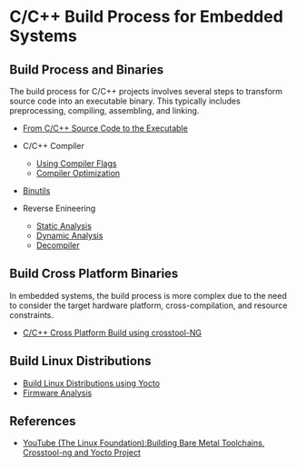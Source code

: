 # C/C++ Build Process for Embedded Systems

## Build Process and Binaries

The build process for C/C++ projects involves several steps to transform 
source code into an executable binary. This typically includes preprocessing, 
compiling, assembling, and linking.

* [From C/C++ Source Code to the Executable](build-steps/README.md)
* C/C++ Compiler
    * [Using Compiler Flags](compiler/compiler-flags/README.md)
    * [Compiler Optimization](compiler/compiler-optimization/README.md)
* [Binutils](binutils/README.md)

* Reverse Enineering
    * [Static Analysis](reverse-engineering/binaries/analysis-static/)
    * [Dynamic Analysis](reverse-engineering/binaries/analysis-dynamic/)
    * [Decompiler](reverse-engineering/binaries/Ghidra/)


## Build Cross Platform Binaries  

In embedded systems, the build process is more complex due to the need 
to consider the target hardware platform, cross-compilation, and resource 
constraints.

* [C/C++ Cross Platform Build using crosstool-NG](cross-platform/README.md)


## Build Linux Distributions  

* [Build Linux Distributions using Yocto](yocto/README.md)
* [Firmware Analysis](reverse-engineering/firmware/)


## References

* [YouTube (The Linux Foundation):Building Bare Metal Toolchains, Crosstool-ng and Yocto Project](https://youtu.be/b0yXASkIIv8?si=tPmf_oFJgk7tPOIk)
